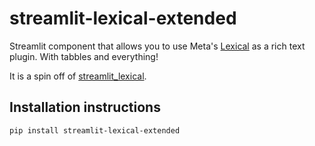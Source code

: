 # streamlit-lexical-extended

Streamlit component that allows you to use Meta's [Lexical](https://lexical.dev/) as a rich text plugin. With tabbles and everything!

It is a spin off of [streamlit_lexical](https://github.com/alexander-dickson/streamlit_lexical).

## Installation instructions

```sh
pip install streamlit-lexical-extended
```
